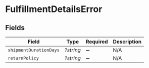 # FulfillmentDetailsError


## Fields

| Field                  | Type                   | Required               | Description            |
| ---------------------- | ---------------------- | ---------------------- | ---------------------- |
| `shipmentDurationDays` | *?string*              | :heavy_minus_sign:     | N/A                    |
| `returnPolicy`         | *?string*              | :heavy_minus_sign:     | N/A                    |